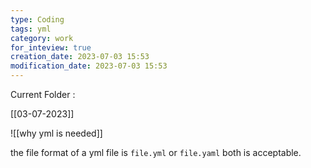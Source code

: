 ```yaml
---
type: Coding
tags: yml
category: work
for_inteview: true
creation_date: 2023-07-03 15:53
modification_date: 2023-07-03 15:53
---
```


Current Folder : 




[[03-07-2023]]




![[why yml is needed]]

the file format of a yml file is `file.yml` or `file.yaml`  both is acceptable. 

